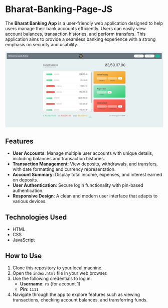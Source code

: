 # Bharat-Banking-Page-JS

The **Bharat Banking App** is a user-friendly web application designed to help users manage their bank accounts efficiently. Users can easily view account balances, transaction histories, and perform transfers. This application aims to provide a seamless banking experience with a strong emphasis on security and usability.

![Banking App Interface](https://github.com/soumadip-dev/Mini-Projects-JS/blob/main/Bharat-Banking-Page-JS/visuals/Bank_SS.png)

## Features

- **User Accounts**: Manage multiple user accounts with unique details, including balances and transaction histories.
- **Transaction Management**: View deposits, withdrawals, and transfers, with date formatting and currency representation.
- **Account Summary**: Display total income, expenses, and interest earned on deposits.
- **User Authentication**: Secure login functionality with pin-based authentication.
- **Responsive Design**: A clean and modern user interface that adapts to various devices.

## Technologies Used

- HTML
- CSS
- JavaScript

## How to Use

1. Clone this repository to your local machine.
2. Open the `index.html` file in your web browser.
3. Use the following credentials to log in:
   - **Username**: `rs` (for account 1)
   - **Pin**: `1111`
4. Navigate through the app to explore features such as viewing transactions, checking account balances, and transferring funds.
